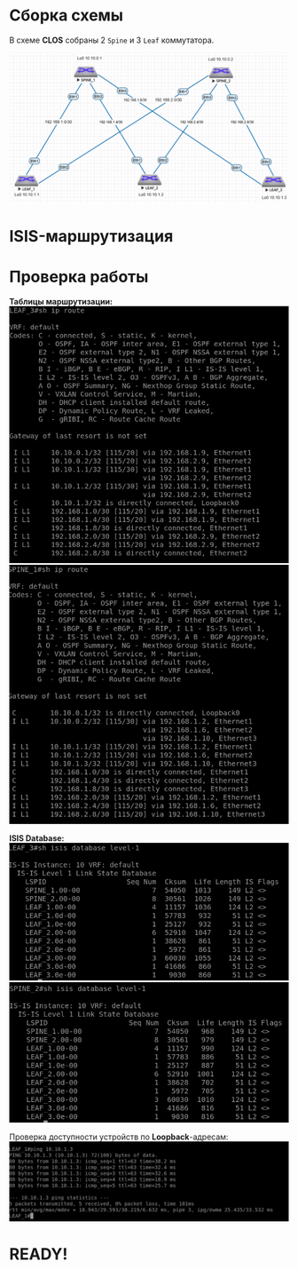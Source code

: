

Сборка схемы
============

В схеме **CLOS** собраны 2 `Spine` и 3 `Leaf` коммутатора.

![Схема](../HW_1/CLOS.png "CLOS-топология")

ISIS-маршрутизация
============










Проверка работы
============


**Таблицы маршрутизации:**
![LEAF](LEAF3_ISIS.jpg "LEAF таблица маршрутизации")
![SPINE](SPINE1_ISIS.jpg "SPINE таблица маршрутизации")



**ISIS Database:**
![LEAF](LEAF3_DB.jpg "LEAF DB")
![SPINE](SPINE1_DB.jpg "SPINE DB")

Проверка доступности устройств по **Loopback**-адресам:
![PING](PING_ISIS.jpg "ICMP")

READY!
============

